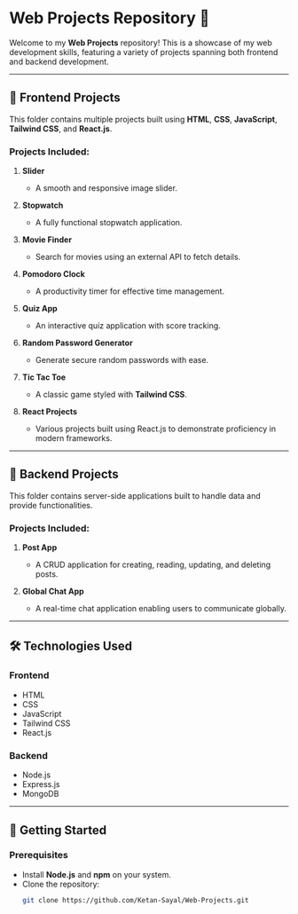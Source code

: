 # Web Projects Repository 🚀  

Welcome to my **Web Projects** repository! This is a showcase of my web development skills, featuring a variety of projects spanning both frontend and backend development.  

---

## 📂 **Frontend Projects**  
This folder contains multiple projects built using **HTML**, **CSS**, **JavaScript**, **Tailwind CSS**, and **React.js**.  

### Projects Included:  
1. **Slider**  
   - A smooth and responsive image slider.  

2. **Stopwatch**  
   - A fully functional stopwatch application.  

3. **Movie Finder**  
   - Search for movies using an external API to fetch details.  

4. **Pomodoro Clock**  
   - A productivity timer for effective time management.  

5. **Quiz App**  
   - An interactive quiz application with score tracking.  

6. **Random Password Generator**  
   - Generate secure random passwords with ease.  

7. **Tic Tac Toe**  
   - A classic game styled with **Tailwind CSS**.  

8. **React Projects**  
   - Various projects built using React.js to demonstrate proficiency in modern frameworks.  

---

## 📂 **Backend Projects**  
This folder contains server-side applications built to handle data and provide functionalities.  

### Projects Included:  
1. **Post App**  
   - A CRUD application for creating, reading, updating, and deleting posts.  

2. **Global Chat App**  
   - A real-time chat application enabling users to communicate globally.  

---

## 🛠️ **Technologies Used**  

### **Frontend**  
- HTML  
- CSS  
- JavaScript  
- Tailwind CSS  
- React.js  

### **Backend**  
- Node.js  
- Express.js  
- MongoDB  

---

## 🚀 **Getting Started**  

### Prerequisites  
- Install **Node.js** and **npm** on your system.  
- Clone the repository:  
  ```bash
  git clone https://github.com/Ketan-Sayal/Web-Projects.git
